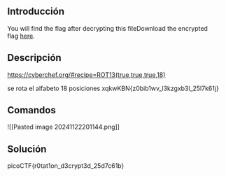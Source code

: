 ## Introducción
You will find the flag after decrypting this fileDownload the encrypted flag [here](https://artifacts.picoctf.net/c/388/encrypted.txt).
## Descripción
https://cyberchef.org/#recipe=ROT13(true,true,true,18)

se rota el alfabeto 18 posiciones 
xqkwKBN{z0bib1wv_l3kzgxb3l_25l7k61j}
## Comandos
![[Pasted image 20241122201144.png]]
## Solución 
picoCTF{r0tat1on_d3crypt3d_25d7c61b}
